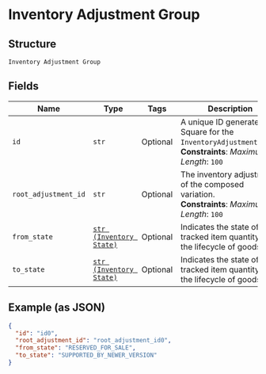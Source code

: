
# Inventory Adjustment Group

## Structure

`Inventory Adjustment Group`

## Fields

| Name | Type | Tags | Description |
|  --- | --- | --- | --- |
| `id` | `str` | Optional | A unique ID generated by Square for the<br>`InventoryAdjustmentGroup`.<br>**Constraints**: *Maximum Length*: `100` |
| `root_adjustment_id` | `str` | Optional | The inventory adjustment of the composed variation.<br>**Constraints**: *Maximum Length*: `100` |
| `from_state` | [`str (Inventory State)`](../../doc/models/inventory-state.md) | Optional | Indicates the state of a tracked item quantity in the lifecycle of goods. |
| `to_state` | [`str (Inventory State)`](../../doc/models/inventory-state.md) | Optional | Indicates the state of a tracked item quantity in the lifecycle of goods. |

## Example (as JSON)

```json
{
  "id": "id0",
  "root_adjustment_id": "root_adjustment_id0",
  "from_state": "RESERVED_FOR_SALE",
  "to_state": "SUPPORTED_BY_NEWER_VERSION"
}
```


